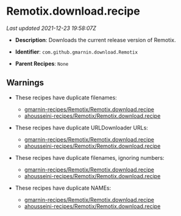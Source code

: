 # Remotix.download.recipe

_Last updated 2021-12-23 19:58:07Z_

- **Description**: Downloads the current release version of Remotix.

- **Identifier**: `com.github.gmarnin.download.Remotix`

- **Parent Recipes**: `None`

## Warnings

- These recipes have duplicate filenames:
    - [gmarnin-recipes/Remotix/Remotix.download.recipe](/autopkg-dupe-tracker/gmarnin-recipes/Remotix/Remotix.download.recipe)
    - [ahousseini-recipes/Remotix/Remotix.download.recipe](/autopkg-dupe-tracker/ahousseini-recipes/Remotix/Remotix.download.recipe)

- These recipes have duplicate URLDownloader URLs:
    - [gmarnin-recipes/Remotix/Remotix.download.recipe](/autopkg-dupe-tracker/gmarnin-recipes/Remotix/Remotix.download.recipe)
    - [ahousseini-recipes/Remotix/Remotix.download.recipe](/autopkg-dupe-tracker/ahousseini-recipes/Remotix/Remotix.download.recipe)

- These recipes have duplicate filenames, ignoring numbers:
    - [gmarnin-recipes/Remotix/Remotix.download.recipe](/autopkg-dupe-tracker/gmarnin-recipes/Remotix/Remotix.download.recipe)
    - [ahousseini-recipes/Remotix/Remotix.download.recipe](/autopkg-dupe-tracker/ahousseini-recipes/Remotix/Remotix.download.recipe)

- These recipes have duplicate NAMEs:
    - [gmarnin-recipes/Remotix/Remotix.download.recipe](/autopkg-dupe-tracker/gmarnin-recipes/Remotix/Remotix.download.recipe)
    - [ahousseini-recipes/Remotix/Remotix.download.recipe](/autopkg-dupe-tracker/ahousseini-recipes/Remotix/Remotix.download.recipe)